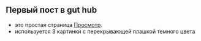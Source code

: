 ## Первый пост в gut hub
- это простая страница [Просмотр](https://artstyledesign.github.io/my-test/).
- используется 3 картинки с перекрывающей плашкой темного цвета 

